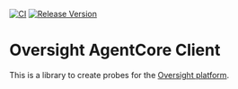 [![CI](https://github.com/oversight-monitoring/agentcoreclient/workflows/CI/badge.svg)](https://github.com/oversight-monitoring/agentcoreclient/actions)
[![Release Version](https://img.shields.io/github/release/oversight-monitoring/agentcoreclient)](https://github.com/oversight-monitoring/agentcoreclient/releases)

# Oversight AgentCore Client

This is a library to create probes for the [Oversight platform](https://oversig.ht).

